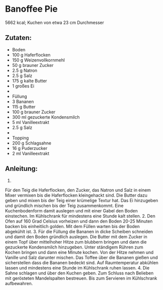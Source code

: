 Banoffee Pie
===
5662 kcal; Kuchen von etwa 23 cm Durchmesser

Zutaten:
---
- Boden  
- 100 g Haferflocken
- 150 g Weizenvollkornmehl
- 50 g brauner Zucker
- 2.5 g Natron
- 2.5 g Salz
- 175 g kalte Butter
- 1  großes Ei
-   
- Füllung  
- 3  Bananen
- 115 g Butter
- 100 g brauner Zucker
- 300 ml gezuckerte Kondensmilch
- 5 ml Vanilleextrakt
- 2.5 g Salz
-   
- Topping  
- 200 g Schlagsahne
- 16 g Puderzucker
- 2 ml Vanilleextrakt

Anleitung:
---
1.
Für den Teig die Haferflocken, den Zucker, das Natron und Salz in einem Mixer vermixen bis die Haferflocken kleingehackt sind.
Die Butter dazu geben und mixen bis der Teig einer krümelige Textur hat.
Das Ei hinzugeben und gründlich mischen bis der Teig zusammenkommt.
Eine Kuchenbodenform damit auslegen und mit einer Gabel den Boden einstechen.
Im Kühlschrank für mindestens eine Stunde kalt stellen.
2.
Den Ofen auf 160 Grad Celsius vorheizen und dann den Boden 20-25 Minuten backen bis einheitlich golden.
Mit dem Füllen warten bis der Boden abgekühlt ist.
3.
Für die Füllung die Bananen in dicke Scheiben schneiden und damit den Boden gründlich auslegen.
Die Butter mit dem Zucker in einem Topf über mittelhoher Hitze zum blubbern bringen und dann die gezuckerte Kondensmilch hinzugeben.
Unter ständigem Rühren zum Kochen bringen und dann eine Minute kochen.
Von der Hitze nehmen und Vanille und Salz darunter mischen.
Das Toffee über die Bananen gießen und sicherstellen dass die Bananen bedeckt sind.
Auf Raumtemperatur abkühlen lassen und mindestens eine Stunde im Kühlschrank ruhen lassen.
4.
Die Sahne schlagen und über den Kuchen geben.
Zum Schluss nach Belieben mit gerösteten Mandelspalten bestreuen.
Bis zum Servieren im Kühlschrank aufbewahren.